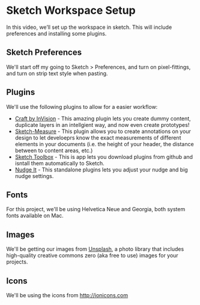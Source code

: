 # Sketch Workspace Setup
In this video, we’ll set up the workspace in sketch. This will include preferences and installing some plugins.

## Sketch Preferences
We'll start off my going to Sketch > Preferences, and turn on pixel-fittings, and turn on strip text style when pasting.

## Plugins
We'll use the following plugins to allow for a easier workflow:

- [Craft by InVision](https://www.invisionapp.com/craft) - This amazing plugin lets you create dummy content, duplicate layers in an intellgient way, and now even create prototypes!
- [Sketch-Measure](https://github.com/utom/sketch-measure) - This plugin allows you to create annotations on your design to let develoeprs know the exact measurements of different elements in your documents (i.e. the height of your header, the distance between to content areas, etc.)
- [Sketch Toolbox](http://sketchtoolbox.com) - This is app lets you download plugins from github and isntall them automatically to Sketch.
- [Nudge It](http://nudg.it) - This standalone plugins lets you adjust your nudge and big nudge settings. 

## Fonts
For this project, we'll be using Helvetica Neue and Georgia, both system fonts available on Mac.

## Images
We'll be getting our images from [Unsplash](https://unsplash.com), a photo library that includes high-quality creative commons zero (aka free to use) images for your projects.

## Icons
We'll be using the icons from http://ionicons.com

